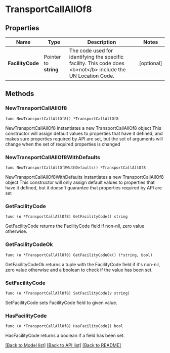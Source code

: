# TransportCallAllOf8

## Properties

Name | Type | Description | Notes
------------ | ------------- | ------------- | -------------
**FacilityCode** | Pointer to **string** | The code used for identifying the specific facility. This code does &lt;b&gt;not&lt;/b&gt; include the UN Location Code.  | [optional] 

## Methods

### NewTransportCallAllOf8

`func NewTransportCallAllOf8() *TransportCallAllOf8`

NewTransportCallAllOf8 instantiates a new TransportCallAllOf8 object
This constructor will assign default values to properties that have it defined,
and makes sure properties required by API are set, but the set of arguments
will change when the set of required properties is changed

### NewTransportCallAllOf8WithDefaults

`func NewTransportCallAllOf8WithDefaults() *TransportCallAllOf8`

NewTransportCallAllOf8WithDefaults instantiates a new TransportCallAllOf8 object
This constructor will only assign default values to properties that have it defined,
but it doesn't guarantee that properties required by API are set

### GetFacilityCode

`func (o *TransportCallAllOf8) GetFacilityCode() string`

GetFacilityCode returns the FacilityCode field if non-nil, zero value otherwise.

### GetFacilityCodeOk

`func (o *TransportCallAllOf8) GetFacilityCodeOk() (*string, bool)`

GetFacilityCodeOk returns a tuple with the FacilityCode field if it's non-nil, zero value otherwise
and a boolean to check if the value has been set.

### SetFacilityCode

`func (o *TransportCallAllOf8) SetFacilityCode(v string)`

SetFacilityCode sets FacilityCode field to given value.

### HasFacilityCode

`func (o *TransportCallAllOf8) HasFacilityCode() bool`

HasFacilityCode returns a boolean if a field has been set.


[[Back to Model list]](../README.md#documentation-for-models) [[Back to API list]](../README.md#documentation-for-api-endpoints) [[Back to README]](../README.md)


